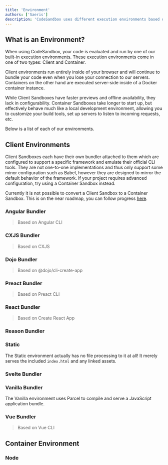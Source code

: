 ```yaml
---
title: 'Environment'
authors: ['Saeris']
description: 'CodeSandbox uses different execution environments based on the contents of a sandbox.'
---
```


## What is an Environment?

When using CodeSandbox, your code is evaluated and run by one of our built-in execution environments. These execution environments come in one of two types: Client and Container.

Client environments run entirely inside of your browser and will continue to bundle your code even when you lose your connection to our servers. Containers on the other hand are executed server-side inside of a Docker container instance.

While Client Sandboxes have faster previews and offline availability, they lack in configurability. Container Sandboxes take longer to start up, but effectively behave much like a local development environment, allowing you to customize your build tools, set up servers to listen to incoming requests, etc.

Below is a list of each of our environments.

## Client Environments

Client Sandboxes each have their own bundler attached to them which are configured to support a specific framework and emulate their official CLI tools. They are not one-to-one implementations and thus only support some minor configuration such as Babel, however they are designed to mirror the default behavior of the framework. If your project requires advanced configuration, try using a Container Sandbox instead.

Currently it is not possible to convert a Client Sandbox to a Container Sandbox. This is on the near roadmap, you can follow progress [here](https://github.com/codesandbox/codesandbox-client/issues/2111).

### Angular Bundler

> Based on Angular CLI

### CXJS Bundler

> Based on CXJS

### Dojo Bundler

> Based on @dojo/cli-create-app

### Preact Bundler

> Based on Preact CLI

### React Bundler

> Based on Create React App

### Reason Bundler

>

### Static

The Static environment actually has no file processing to it at all! It merely serves the included `index.html` and any linked assets.

### Svelte Bundler

### Vanilla Bundler

The Vanilla environment uses Parcel to compile and serve a JavaScript application bundle.

### Vue Bundler

> Based on Vue CLI

## Container Environment

### Node
